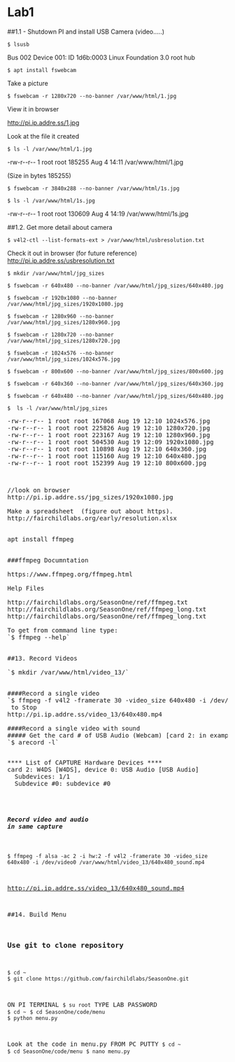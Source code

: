 # Lab1

##1.1  - Shutdown PI and install USB Camera (video.....)

`$ lsusb`

Bus 002 Device 001: ID 1d6b:0003 Linux Foundation 3.0 root hub

`$ apt install fswebcam`

Take a picture

`$ fswebcam -r 1280x720 --no-banner /var/www/html/1.jpg`

View it in browser

http://pi.ip.addre.ss/1.jpg

Look at the file it created 

`$ ls -l /var/www/html/1.jpg`

-rw-r--r-- 1 root root 185255 Aug  4 14:11 /var/www/html/1.jpg

(Size in bytes 185255)


`$ fswebcam -r 3840x288 --no-banner /var/www/html/1s.jpg`

`$ ls -l /var/www/html/1s.jpg`

-rw-r--r-- 1 root root 130609 Aug  4 14:19 /var/www/html/1s.jpg

##1.2. Get more detail about camera

`$ v4l2-ctl --list-formats-ext > /var/www/html/usbresolution.txt`

Check it out in browser (for future reference)
http://pi.ip.addre.ss/usbresolution.txt

`$ mkdir /var/www/html/jpg_sizes`


`$ fswebcam -r 640x480 --no-banner /var/www/html/jpg_sizes/640x480.jpg`

`$ fswebcam -r 1920x1080 --no-banner /var/www/html/jpg_sizes/1920x1080.jpg`

`$ fswebcam -r 1280x960 --no-banner /var/www/html/jpg_sizes/1280x960.jpg`

`$ fswebcam -r 1280x720 --no-banner /var/www/html/jpg_sizes/1280x720.jpg`

`$ fswebcam -r 1024x576 --no-banner /var/www/html/jpg_sizes/1024x576.jpg`

`$ fswebcam -r 800x600 --no-banner /var/www/html/jpg_sizes/800x600.jpg`

`$ fswebcam -r 640x360 --no-banner /var/www/html/jpg_sizes/640x360.jpg`

`$ fswebcam -r 640x480 --no-banner /var/www/html/jpg_sizes/640x480.jpg`

`$  ls -l /var/www/html/jpg_sizes`

<pre>
-rw-r--r-- 1 root root 167068 Aug 19 12:10 1024x576.jpg
-rw-r--r-- 1 root root 225826 Aug 19 12:10 1280x720.jpg
-rw-r--r-- 1 root root 223167 Aug 19 12:10 1280x960.jpg
-rw-r--r-- 1 root root 504530 Aug 19 12:09 1920x1080.jpg
-rw-r--r-- 1 root root 110898 Aug 19 12:10 640x360.jpg
-rw-r--r-- 1 root root 115160 Aug 19 12:10 640x480.jpg
-rw-r--r-- 1 root root 152399 Aug 19 12:10 800x600.jpg
<pre>


//look on browser
http://pi.ip.addre.ss/jpg_sizes/1920x1080.jpg

Make a spreadsheet  (figure out about https).
http://fairchildlabs.org/early/resolution.xlsx


apt install ffmpeg


###ffmpeg Documntation

https://www.ffmpeg.org/ffmpeg.html

Help Files 

http://fairchildlabs.org/SeasonOne/ref/ffmpeg.txt
http://fairchildlabs.org/SeasonOne/ref/ffmpeg_long.txt
http://fairchildlabs.org/SeasonOne/ref/ffmpeg_long.txt

To get from command line type:
`$ ffmpeg --help`


##13. Record Videos

`$ mkdir /var/www/html/video_13/`


####Record a single video
`$ ffmpeg -f v4l2 -framerate 30 -video_size 640x480 -i /dev/video0 /var/www/html/video_13/640x480.mp4`
<CTRL-C> to Stop
http://pi.ip.addre.ss/video_13/640x480.mp4

####Record a single video with sound
##### Get the card # of USB Audio (Webcam) [card 2: in example]
`$ arecord -l`
<pre>

**** List of CAPTURE Hardware Devices ****
card 2: W4DS [W4DS], device 0: USB Audio [USB Audio]
  Subdevices: 1/1
  Subdevice #0: subdevice #0
</pre>
##### Record video and audio in same capture
`$ ffmpeg -f alsa -ac 2 -i hw:2 -f v4l2 -framerate 30 -video_size 640x480 -i /dev/video0 /var/www/html/video_13/640x480_sound.mp4`

http://pi.ip.addre.ss/video_13/640x480_sound.mp4

##14. Build Menu
### Use git to clone repository
`$ cd ~`
`$ git clone https://github.com/fairchildlabs/SeasonOne.git`

ON PI TERMINAL
`$ su root`
TYPE LAB PASSWORD
`$ cd ~`
`$ cd SeasonOne/code/menu`
`$ python menu.py`

Look at the code in menu.py
FROM PC PUTTY
`$ cd ~`
`$ cd SeasonOne/code/menu`
`$ nano menu.py`


